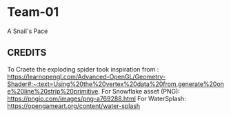 # Team-01
A Snail's Pace

## CREDITS
To Craete the exploding spider took inspiration from :
https://learnopengl.com/Advanced-OpenGL/Geometry-Shader#:~:text=Using%20the%20vertex%20data%20from,generate%20one%20line%20strip%20primitive.
For Snowflake asset (PNG): https://pngio.com/images/png-a769288.html
For WaterSplash: https://opengameart.org/content/water-splash

